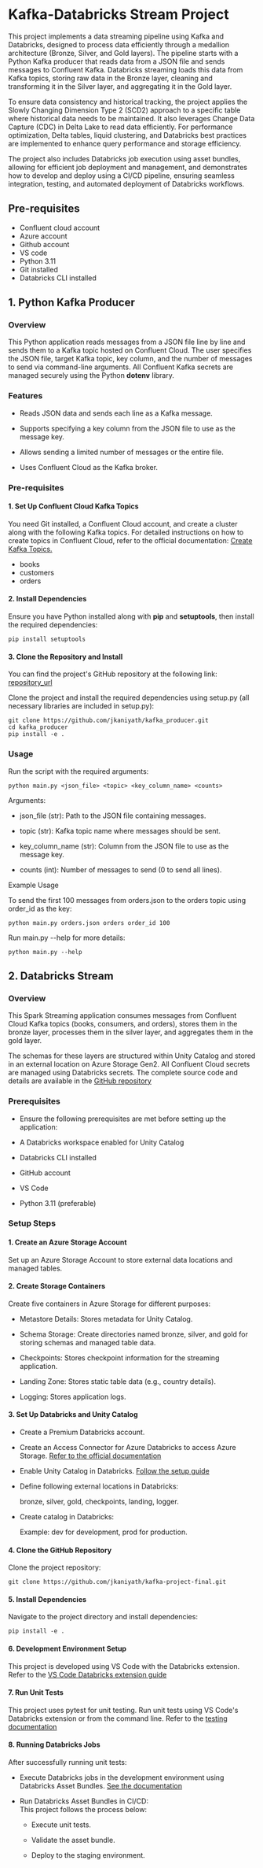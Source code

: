 # Kafka-Databricks Stream Project
This project implements a data streaming pipeline using Kafka and Databricks, designed to process data efficiently through a medallion architecture (Bronze, Silver, and Gold layers). The pipeline starts with a Python Kafka producer that reads data from a JSON file and sends messages to Confluent Kafka. Databricks streaming loads this data from Kafka topics, storing raw data in the Bronze layer, cleaning and transforming it in the Silver layer, and aggregating it in the Gold layer.

To ensure data consistency and historical tracking, the project applies the Slowly Changing Dimension Type 2 (SCD2) approach to a specific table where historical data needs to be maintained. It also leverages Change Data Capture (CDC) in Delta Lake to read data efficiently. For performance optimization, Delta tables, liquid clustering, and Databricks best practices are implemented to enhance query performance and storage efficiency.

The project also includes Databricks job execution using asset bundles, allowing for efficient job deployment and management, and demonstrates how to develop and deploy using a CI/CD pipeline, ensuring seamless integration, testing, and automated deployment of Databricks workflows.

## Pre-requisites
- Confluent cloud account
- Azure account
- Github account
- VS code
- Python 3.11
- Git installed
- Databricks CLI installed

## 1. Python Kafka Producer
### Overview
This Python application reads messages from a JSON file line by line and sends them to a Kafka topic hosted on Confluent Cloud. The user specifies the JSON file, target Kafka topic, key column, and the number of messages to send via command-line arguments. All Confluent Kafka secrets are managed securely using the Python **dotenv** library.

### Features
- Reads JSON data and sends each line as a Kafka message.

- Supports specifying a key column from the JSON file to use as the message key.

- Allows sending a limited number of messages or the entire file.

- Uses Confluent Cloud as the Kafka broker.

### Pre-requisites

#### 1. Set Up Confluent Cloud Kafka Topics
You need Git installed, a Confluent Cloud account, and create a cluster along with the following Kafka topics. For detailed instructions on how to create topics in Confluent Cloud, refer to the official documentation: [Create Kafka Topics.](https://docs.confluent.io/platform/current/control-center/topics/create.html)
- books
- customers
- orders

#### 2. Install Dependencies
Ensure you have Python installed along with **pip** and **setuptools**, then install the required dependencies:
```
pip install setuptools
```

#### 3. Clone the Repository and Install
You can find the project's GitHub repository at the following link:
[repository_url](https://github.com/jkaniyath/kafka_producer.git)

Clone the project and install the required dependencies using setup.py (all necessary libraries are included in setup.py):

```
git clone https://github.com/jkaniyath/kafka_producer.git
cd kafka_producer
pip install -e .
```
### Usage
Run the script with the required arguments:

```
python main.py <json_file> <topic> <key_column_name> <counts>
```
Arguments:

- json_file (str): Path to the JSON file containing messages.

- topic (str): Kafka topic name where messages should be sent.

- key_column_name (str): Column from the JSON file to use as the message key.

- counts (int): Number of messages to send (0 to send all lines).

Example Usage

To send the first 100 messages from orders.json to the orders topic using order_id as the key:

```
python main.py orders.json orders order_id 100
```

Run main.py --help for more details:

```
python main.py --help
```

## 2. Databricks Stream

### Overview
This Spark Streaming application consumes messages from Confluent Cloud Kafka topics (books, consumers, and orders), stores them in the bronze layer, processes them in the silver layer, and aggregates them in the gold layer.

The schemas for these layers are structured within Unity Catalog and stored in an external location on Azure Storage Gen2. All Confluent Cloud secrets are managed using Databricks secrets. The complete source code and details are available in the [GitHub repository](https://github.com/jkaniyath/kafka-project-final)

### Prerequisites

- Ensure the following prerequisites are met before setting up the application:

- A Databricks workspace enabled for Unity Catalog

- Databricks CLI installed

- GitHub account

- VS Code

- Python 3.11 (preferable)

### Setup Steps

#### 1. Create an Azure Storage Account

Set up an Azure Storage Account to store external data locations and managed tables.

#### 2. Create Storage Containers
Create five containers in Azure Storage for different purposes:

- Metastore Details: Stores metadata for Unity Catalog.

- Schema Storage: Create directories named bronze, silver, and gold for storing schemas and managed table data.

- Checkpoints: Stores checkpoint information for the streaming application.

- Landing Zone: Stores static table data (e.g., country details).

- Logging: Stores application logs.

#### 3. Set Up Databricks and Unity Catalog

- Create a Premium Databricks account.

- Create an Access Connector for Azure Databricks to access Azure Storage. [Refer to the official documentation](https://learn.microsoft.com/en-us/azure/databricks/data-governance/unity-catalog/azure-managed-identities)

- Enable Unity Catalog in Databricks. [Follow the setup guide](https://learn.microsoft.com/en-us/azure/databricks/data-governance/unity-catalog/enable-workspaces)

- Define following external locations in Databricks:

    bronze, silver, gold, checkpoints, landing, logger.

- Create catalog in Databricks:

    Example: dev for development, prod for production.

#### 4. Clone the GitHub Repository
Clone the project repository:
```
git clone https://github.com/jkaniyath/kafka-project-final.git
```
#### 5. Install Dependencies
Navigate to the project directory and install dependencies:
```
pip install -e .
```

#### 6. Development Environment Setup
This project is developed using VS Code with the Databricks extension. Refer to the [VS Code Databricks extension guide](https://docs.databricks.com/aws/en/dev-tools/vscode-ext/)

#### 7. Run Unit Tests
This project uses pytest for unit testing. Run unit tests using VS Code's Databricks extension or from the command line.
Refer to the [testing documentation](https://docs.databricks.com/aws/en/notebooks/testing)

#### 8. Running Databricks Jobs

After successfully running unit tests:

- Execute Databricks jobs in the development environment using Databricks Asset Bundles. [See the documentation](https://docs.databricks.com/aws/en/dev-tools/bundles)

- Run Databricks Asset Bundles in CI/CD:<br />
    This project follows the process below:

    - Execute unit tests.

    - Validate the asset bundle.

    - Deploy to the staging environment.
